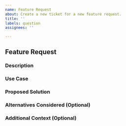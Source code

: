 ```yaml
---
name: Feature Request
about: Create a new ticket for a new feature request.
title: ''
labels: question
assignees: ''

---
```


## Feature Request

### Description

[//]: # (Describe the new feature you would like to see added.)

### Use Case

[//]: # (Explain the use case or scenario where this feature would be beneficial.)

### Proposed Solution

[//]: # (If you have any ideas on how this feature could be implemented, describe them here.)

### Alternatives Considered (Optional)

[//]: # (If you have considered any alternative approaches or solutions, mention them here.)

### Additional Context (Optional)

[//]: # (Include any other relevant context, such as related issues or discussions.)

